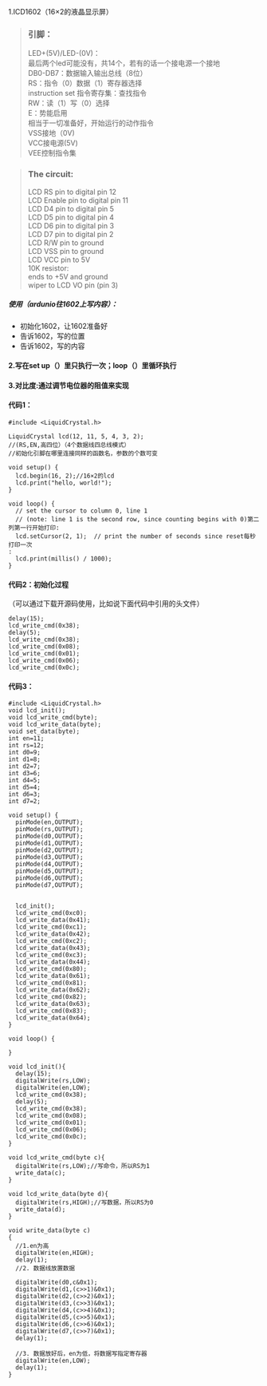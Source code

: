 1.ICD1602（16×2的液晶显示屏）

> ### 引脚：
> LED+(5V)/LED-(0V)：  
      最后两个led可能没有，共14个，若有的话一个接电源一个接地  
DB0-DB7：数据输入输出总线（8位）  
RS：指令（0）数据（1）寄存器选择  
       instruction set 指令寄存集：查找指令  
RW：读（1）写（0）选择  
E：势能启用  
相当于一切准备好，开始运行的动作指令  
VSS接地（0V)  
VCC接电源(5V)  
VEE控制指令集  

 > ### The circuit:
 >  LCD RS pin to digital pin 12  
  LCD Enable pin to digital pin 11  
  LCD D4 pin to digital pin 5  
  LCD D5 pin to digital pin 4  
  LCD D6 pin to digital pin 3  
  LCD D7 pin to digital pin 2  
  LCD R/W pin to ground  
  LCD VSS pin to ground  
  LCD VCC pin to 5V  
  10K resistor:  
  ends to +5V and ground  
  wiper to LCD VO pin (pin 3)  

##### 使用（ardunio往1602上写内容）：
- 初始化1602，让1602准备好
- 告诉1602，写的位置
- 告诉1602，写的内容

#### 2.写在set up（）里只执行一次；loop（）里循环执行
#### 3.对比度:通过调节电位器的阻值来实现

#### 代码1：
```
#include <LiquidCrystal.h>

LiquidCrystal lcd(12, 11, 5, 4, 3, 2);
//(RS,EN,高四位）（4个数据线四总线模式）
//初始化引脚在哪里连接同样的函数名，参数的个数可变

void setup() {
  lcd.begin(16, 2);//16×2的lcd
  lcd.print("hello, world!");
}

void loop() {
  // set the cursor to column 0, line 1
  // (note: line 1 is the second row, since counting begins with 0)第二列第一行开始打印:
  lcd.setCursor(2, 1);  // print the number of seconds since reset每秒打印一次
:
  lcd.print(millis() / 1000);
}
```

 #### 代码2：初始化过程
（可以通过下载开源码使用，比如说下面代码中引用的头文件）
  ```
  delay(15);
  lcd_write_cmd(0x38);
  delay(5);
  lcd_write_cmd(0x38);
  lcd_write_cmd(0x08);
  lcd_write_cmd(0x01);
  lcd_write_cmd(0x06);
  lcd_write_cmd(0x0c);
```
#### 代码3：
```
#include <LiquidCrystal.h>
void lcd_init();
void lcd_write_cmd(byte);
void lcd_write_data(byte);
void set_data(byte);
int en=11;
int rs=12;
int d0=9;
int d1=8;
int d2=7;
int d3=6;
int d4=5;
int d5=4;
int d6=3;
int d7=2;

void setup() {
  pinMode(en,OUTPUT);
  pinMode(rs,OUTPUT);
  pinMode(d0,OUTPUT);
  pinMode(d1,OUTPUT);
  pinMode(d2,OUTPUT);
  pinMode(d3,OUTPUT);
  pinMode(d4,OUTPUT);
  pinMode(d5,OUTPUT);
  pinMode(d6,OUTPUT);
  pinMode(d7,OUTPUT);
  
  
  lcd_init();
  lcd_write_cmd(0xc0);
  lcd_write_data(0x41);
  lcd_write_cmd(0xc1);
  lcd_write_data(0x42);
  lcd_write_cmd(0xc2);
  lcd_write_data(0x43);
  lcd_write_cmd(0xc3);
  lcd_write_data(0x44);
  lcd_write_cmd(0x80);
  lcd_write_data(0x61);
  lcd_write_cmd(0x81);
  lcd_write_data(0x62);
  lcd_write_cmd(0x82);
  lcd_write_data(0x63);
  lcd_write_cmd(0x83);
  lcd_write_data(0x64);
}

void loop() {
  
}

void lcd_init(){
  delay(15);
  digitalWrite(rs,LOW);
  digitalWrite(en,LOW);
  lcd_write_cmd(0x38);
  delay(5);
  lcd_write_cmd(0x38);
  lcd_write_cmd(0x08);
  lcd_write_cmd(0x01);
  lcd_write_cmd(0x06);
  lcd_write_cmd(0x0c);
}

void lcd_write_cmd(byte c){
  digitalWrite(rs,LOW);//写命令，所以RS为1
  write_data(c);
}

void lcd_write_data(byte d){
  digitalWrite(rs,HIGH);//写数据，所以RS为0
  write_data(d);
}

void write_data(byte c)
{
  //1.en为高
  digitalWrite(en,HIGH);
  delay(1);
  //2. 数据线放置数据
  
  digitalWrite(d0,c&0x1);
  digitalWrite(d1,(c>>1)&0x1);
  digitalWrite(d2,(c>>2)&0x1);
  digitalWrite(d3,(c>>3)&0x1);
  digitalWrite(d4,(c>>4)&0x1);
  digitalWrite(d5,(c>>5)&0x1);
  digitalWrite(d6,(c>>6)&0x1);
  digitalWrite(d7,(c>>7)&0x1);
  delay(1);
  
  //3. 数据放好后，en为低，将数据写指定寄存器
  digitalWrite(en,LOW);
  delay(1);
}
```
